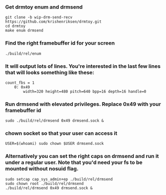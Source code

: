 ### Get drmtoy enum and drmsend
```
git clone -b wip-drm-send-recv https://github.com/krishenriksen/drmtoy.git
cd drmtoy
make enum drmsend
```

### Find the right framebuffer id for your screen
`./build/rel/enum`

### It will output lots of lines. You're interested in the last few lines that will looks something like these:
```
count_fbs = 1
	0: 0x49
		width=320 height=480 pitch=640 bpp=16 depth=16 handle=0
```

### Run drmsend with elevated privileges. Replace 0x49 with your framebuffer id
`sudo ./build/rel/drmsend 0x49 drmsend.sock &`

### chown socket so that your user can access it
`USER=$(whoami) sudo chown $USER drmsend.sock`

### Alternatively you can set the right caps on drmsend and run it under a regular user. Note that you'd need your fs to be mounted without nosuid flag.
```
sudo setcap cap_sys_admin+ep ./build/rel/drmsend
sudo chown root ./build/rel/drmsend
./build/rel/drmsend 0x49 drmsend.sock &
```
